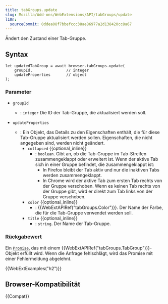 ```yaml
---
title: tabGroups.update
slug: Mozilla/Add-ons/WebExtensions/API/tabGroups/update
l10n:
  sourceCommit: 0ddea08f7bbefccc38ae86977a2d138420cc8a67
---
```


Ändert den Zustand einer Tab-Gruppe.

## Syntax

```js-nolint
let updatedTabGroup = await browser.tabGroups.update(
    groupId,               // integer
    updateProperties       // object
);
```

### Parameter

- `groupId`
  - : `integer` Die ID der Tab-Gruppe, die aktualisiert werden soll.

- `updateProperties`
  - : Ein Objekt, das Details zu den Eigenschaften enthält, die für diese Tab-Gruppe aktualisiert werden sollen. Eigenschaften, die nicht angegeben sind, werden nicht geändert.
    - `collapsed` {{optional_inline}}
      - : `boolean`. Gibt an, ob die Tab-Gruppe im Tab-Streifen zusammengeklappt oder erweitert ist.
        Wenn der aktive Tab sich in einer Gruppe befindet, die zusammengeklappt ist:
        - In Firefox bleibt der Tab aktiv und nur die inaktiven Tabs werden zusammengeklappt.
        - In Chrome wird der aktive Tab zum ersten Tab rechts von der Gruppe verschoben. Wenn es keinen Tab rechts von der Gruppe gibt, wird er direkt zum Tab links von der Gruppe verschoben.
    - `color` {{optional_inline}}
      - : {{WebExtAPIRef("tabGroups.Color")}}. Der Name der Farbe, die für die Tab-Gruppe verwendet werden soll.
    - `title` {{optional_inline}}
      - : `string`. Der Name der Tab-Gruppe.

### Rückgabewert

Ein [`Promise`](/de/docs/Web/JavaScript/Reference/Global_Objects/Promise), das mit einem {{WebExtAPIRef("tabGroups.TabGroup")}}-Objekt erfüllt wird. Wenn die Anfrage fehlschlägt, wird das Promise mit einer Fehlermeldung abgelehnt.

{{WebExtExamples("h2")}}

## Browser-Kompatibilität

{{Compat}}

